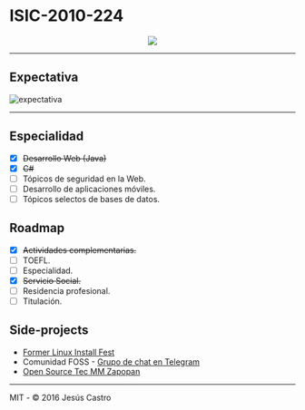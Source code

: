 # ISIC-2010-224

<p align="center">
  <img src="https://i.imgur.com/aA3kcoR.png">
</p>

---
## Expectativa

![expectativa](https://i.imgur.com/aElYU40.png)

---

## Especialidad
- [x] ~~Desarrollo Web (Java)~~
- [x] ~~C#~~
- [ ] Tópicos de seguridad en la Web.
- [ ] Desarrollo de aplicaciones móviles.
- [ ] Tópicos selectos de bases de datos.

## Roadmap
- [x] ~~Actividades complementarias.~~
- [ ] TOEFL.
- [ ] Especialidad.
- [x] ~~Servicio Social.~~
- [ ] Residencia profesional.
- [ ] Titulación.

## Side-projects
- [Former Linux Install Fest](https://i.imgur.com/BuAJqxo.jpg)
- Comunidad FOSS - [Grupo de chat en Telegram](https://t.me/LinuxTecZapopan)
- [Open Source Tec MM Zapopan](https://t.me/s/OSTecMMZapopan)

---
MIT - © 2016 Jesús Castro

